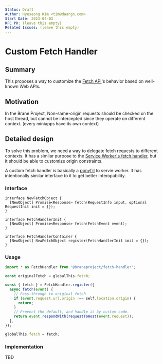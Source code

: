 ```yaml
---
Status: Draft
Author: Hyeseong Kim <tim@daangn.com>
Start Date: 2023-04-03
RFC PR: (leave this empty)
Related Issues: (leave this empty)
---
```


# Custom Fetch Handler

## Summary

This proposes a way to customize the [Fetch API]'s behavior based on well-known Web APIs.

## Motivation

In the Brane Project, Non-same-origin requests should be checked on the host thread, but cannot be intercepted since they operate on different context. (every miniapps have its own context)

## Detailed design

To solve this problem, we need a way to delegate fetch requests to different contexts. It has a similar purpose to the [Service Worker's fetch handler], but it should be able to customize origin constraints.

A custom fetch handler is basically a [ponyfill](https://github.com/sindresorhus/ponyfill) to servie worker. It has intentionally similar interface to it to get better interopability.

### Interface

```webidl
interface NewFetchObject {
  [NewObject] Promise<Response> fetch(RequestInfo input, optional RequestInit init = {});
}

interface FetchHandlerInit {
  [NewObject] Promise<Response> fetch(FetchEvent event);
}

interface FetchHandlerContainer {
  [NewObject] NewFetchObject register(FetchHandlerInit init = {});
}
```

### Usage

```js
import * as FetchHandler from '@braneproject/fetch-handler';

const originalFetch = globalThis.fetch;

const { fetch } = FetchHandler.register({
  async fetch(event) {
    // Pass-through to original fetch
    if (event.request.url.origin !== self.location.origin) {
      return;
    }
    // Prevent the default, and handle it by custom code.
    return event.respondWith(requestToHost(event.request));
  },
});

globalThis.fetch = fetch;
```

### Implementation

TBD

[Fetch API]: https://fetch.spec.whatwg.org/#fetch-method
[Service Worker's fetch handler]: https://developer.mozilla.org/en-US/docs/Web/API/ServiceWorkerGlobalScope/fetch_event
